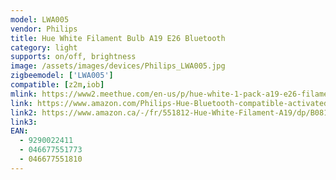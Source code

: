 ```yaml
---
model: LWA005
vendor: Philips
title: Hue White Filament Bulb A19 E26 Bluetooth
category: light
supports: on/off, brightness
image: /assets/images/devices/Philips_LWA005.jpg
zigbeemodel: ['LWA005']
compatible: [z2m,iob]
mlink: https://www2.meethue.com/en-us/p/hue-white-1-pack-a19-e26-filament-standard/046677551773
link: https://www.amazon.com/Philips-Hue-Bluetooth-compatible-activated/dp/B07VP6V113/
link2: https://www.amazon.ca/-/fr/551812-Hue-White-Filament-A19/dp/B081BM99CS/
link3: 
EAN:
  - 9290022411
  - 046677551773
  - 046677551810
---
```

